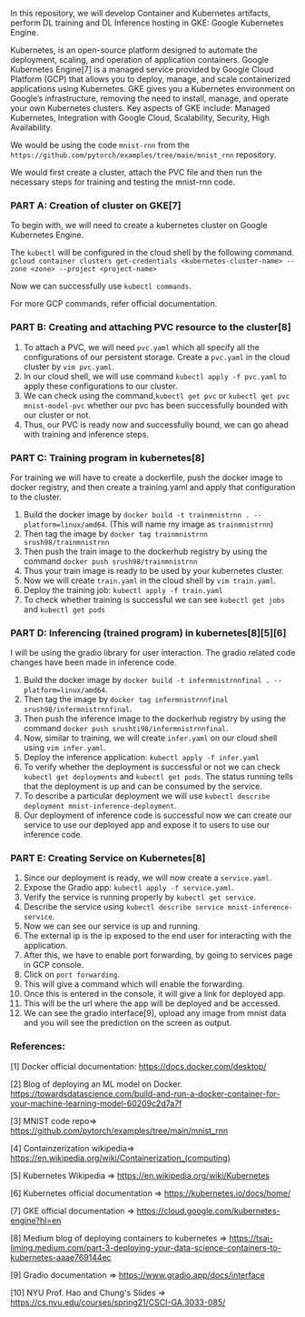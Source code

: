 In this repository, we will develop Container and Kubernetes artifacts, perform DL training and DL Inference hosting in GKE: Google Kubernetes Engine.

Kubernetes, is an open-source platform designed to automate the deployment, scaling, and operation of application containers. Google Kubernetes Engine[7] is a managed service provided by Google Cloud Platform (GCP) that allows you to deploy, manage, and scale containerized applications using Kubernetes. GKE gives you a Kubernetes environment on Google’s infrastructure, removing the need to install, manage, and operate your own Kubernetes clusters. Key aspects of GKE include:
Managed Kubernetes, Integration with Google Cloud, Scalability, Security, High Availability.

We would be using the code `mnist-rnn` from the `https://github.com/pytorch/examples/tree/main/mnist_rnn` repository.

We would first create a cluster, attach the PVC file and then run the necessary steps for training and testing the mnist-rnn code.

### PART A: Creation of cluster on GKE[7]
To begin with, we will need to create a kubernetes cluster on Google Kubernetes Engine.

The `kubectl` will be configured in the cloud shell by the following command.
`gcloud container clusters get-credentials <kubernetes-cluster-name>
--zone <zone> --project <project-name>`

Now we can successfully use `kubectl commands`.

For more GCP commands, refer official documentation.

### PART B: Creating and attaching PVC resource to the cluster[8]

1. To attach a PVC, we will need `pvc.yaml` which all specify all the configurations of our persistent storage. Create a `pvc.yaml` in the cloud cluster by `vim pvc.yaml`.
2. In our cloud shell, we will use command `kubectl apply -f pvc.yaml` to apply these configurations to our cluster.
3. We can check using the command,`kubectl get pvc` or `kubectl get pvc mnist-model-pvc` whether our pvc has been successfully bounded with our cluster or not.
4. Thus, our PVC is ready now and successfully bound, we can go ahead with training and inference steps.

### PART C: Training program in kubernetes[8]
For training we will have to create a dockerfile, push the docker image to docker registry, and then create a training.yaml and apply that configuration to the cluster.

1. Build the docker image by `docker build -t trainmnistrnn . --platform=linux/amd64`. (This will name my image as `trainmnistrnn`)
2. Then tag the image by `docker tag trainmnistrnn srush98/trainmnistrnn`
3. Then push the train image to the dockerhub registry by using the command `docker push srush98/trainmnistrnn`
4. Thus your train image is ready to be used by your kubernetes cluster. 
5. Now we will create `train.yaml` in the cloud shell by `vim train.yaml`.
6. Deploy the training job: `kubectl apply -f train.yaml`
7. To check whether training is successful we can see `kubectl get jobs` and `kubectl get
pods`

### PART D: Inferencing (trained program) in kubernetes[8][5][6]
I will be using the gradio library for user interaction. The gradio related code changes have been made in inference code.

1. Build the docker image by `docker build -t infermnistrnnfinal . --platform=linux/amd64`.
2. Then tag the image by `docker tag infermnistrnnfinal srush98/infermnistrnnfinal`.
3. Then push the inference image to the dockerhub registry by using the command
`docker push srushti98/infermnistrnnfinal`.
4. Now, similar to training, we will create `infer.yaml` on our cloud shell using `vim infer.yaml`.
5. Deploy the inference application: `kubectl apply -f infer.yaml`
6. To verify whether the deployment is successful or not we can check `kubectl get deployments` and `kubectl get pods`. The status running tells that the deployment is up and can be consumed by the service.
7. To describe a particular deployment we will use `kubectl describe deployment mnist-inference-deployment`.
8. Our deployment of inference code is successful now we can create our service to use our deployed app and expose it to users to use our inference code.

### PART E: Creating Service on Kubernetes[8]

1. Since our deployment is ready, we will now create a `service.yaml`.
2. Expose the Gradio app: `kubectl apply -f service.yaml`.
3. Verify the service is running properly by `kubectl get service`.
4. Describe the service using `kubectl describe service mnist-inference-service`.
5. Now we can see our service is up and running.
6. The external ip is the ip exposed to the end user for interacting with the application.
7. After this, we have to enable port forwarding, by going to services page in GCP console.
8. Click on `port forwarding`.
9. This will give a command which will enable the forwarding.
10. Once this is entered in the console, it will give a link for deployed app.
11. This will be the url where the app will be deployed and be accessed.
12. We can see the gradio interface[9], upload any image from mnist data and you will see the prediction on the screen as output.

### References:

[1] Docker official documentation: https://docs.docker.com/desktop/

[2] Blog of deploying an ML model on Docker.
https://towardsdatascience.com/build-and-run-a-docker-container-for-your-machine-learning-model-60209c2d7a7f

[3] MNIST code repo=>
https://github.com/pytorch/examples/tree/main/mnist_rnn

[4] Containzerization wikipedia=>
https://en.wikipedia.org/wiki/Containerization_(computing)

[5] Kubernetes Wikipedia => https://en.wikipedia.org/wiki/Kubernetes

[6] Kubernetes official documentation => https://kubernetes.io/docs/home/

[7] GKE official documentation => https://cloud.google.com/kubernetes-engine?hl=en

[8] Medium blog of deploying containers to kubernetes =>
https://tsai-liming.medium.com/part-3-deploying-your-data-science-containers-to-kubernetes-aaae769144ec

[9] Gradio documentation => https://www.gradio.app/docs/interface

[10] NYU Prof. Hao and Chung's Slides => https://cs.nyu.edu/courses/spring21/CSCI-GA.3033-085/